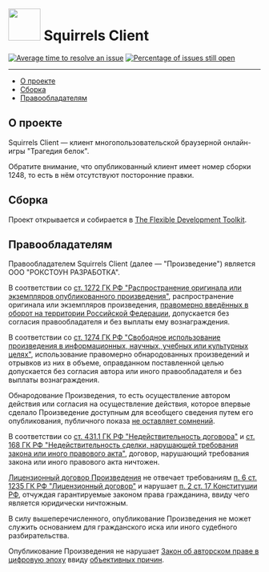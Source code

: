 # <img src="https://isoviet.github.io/media/icons/nut/icon.svg" height="64"> Squirrels Client

[![Average time to resolve an issue](http://isitmaintained.com/badge/resolution/isoviet/squirrels_client.svg)](http://isitmaintained.com/project/isoviet/squirrels_client "Average time to resolve an issue") [![Percentage of issues still open](http://isitmaintained.com/badge/open/isoviet/squirrels_client.svg)](http://isitmaintained.com/project/isoviet/squirrels_client "Percentage of issues still open")

--------------

* [О проекте](#о-проекте)
* [Сборка](#сборка)
* [Правообладателям](#правообладателям)

## О проекте
Squirrels Client — клиент многопользовательской браузерной онлайн-игры "Трагедия белок".

Обратите внимание, что опубликованный клиент имеет номер сборки 1248, то есть в нём отсутствуют посторонние правки.

## Сборка
Проект открывается и собирается в [The Flexible Development Toolkit](https://fdt.powerflasher.com/).

## Правообладателям
Правообладателем Squirrels Client (далее — "Произведение") является ООО "РОКСТОУН РАЗРАБОТКА".

В соответствии со [ст. 1272 ГК РФ "Распространение оригинала или экземпляров опубликованного произведения"](https://www.consultant.ru/document/cons_doc_LAW_64629/4196a25c535129cb15bc719721993fd8acedbf3a/), распространение оригинала или экземпляров произведения, [правомерно введённых в оборот на территории Российской Федерации](https://www.consultant.ru/document/cons_doc_LAW_64629/ca5bad21533745bc8f4ad6f42607820dd60a1436/), допускается без согласия правообладателя и без выплаты ему вознаграждения.

В соответствии со [ст. 1274 ГК РФ "Свободное использование произведения в информационных, научных, учебных или культурных целях"](https://www.consultant.ru/document/cons_doc_LAW_64629/84bbd636598a59112a4fe972432343dd4f51da1d/), использование правомерно обнародованных произведений и отрывков из них в объеме, оправданном поставленной целью допускается без согласия автора или иного правообладателя и без выплаты вознаграждения.

Обнародование Произведения, то есть осуществление автором действия или согласия на осуществление действия, которое впервые сделало Произведение доступным для всеобщего сведения путем его опубликования, публичного показа [не оставляет сомнений](https://web.archive.org/web/20230123122746/https://github.com/ROCKSTONEDEV/squirrels_client).

В соответствии со [ст. 431.1 ГК РФ "Недействительность договора"](https://www.consultant.ru/document/cons_doc_LAW_5142/30c283c35a52d0487d7a406b656bac2d8e8d3f50/) и [ст. 168 ГК РФ "Недействительность сделки, нарушающей требования закона или иного правового акта"](https://www.consultant.ru/document/cons_doc_LAW_5142/183678d2113457065c42784a5633890012a9a37c/), договор, нарушающий требования закона или иного правового акта ничтожен.

[Лицензионный договор Произведения](https://github.com/isoviet/sq-client/LICENSE.md) не отвечает требованиям [п. 6 ст. 1235 ГК РФ "Лицензионный договор"](https://www.consultant.ru/document/cons_doc_LAW_64629/640cbca01ece35bc535ffe5e6d96b7988d2daf6b/) и нарушает [п. 2 ст. 17 Конституции РФ](https://www.consultant.ru/document/cons_doc_LAW_28399/d94e831070f1b26a082b3517d51e9e4c348fc419/), отчуждая гарантируемые законом права гражданина, ввиду чего является юридически ничтожным.

В силу вышеперечисленного, опубликование Произведения не может служить основанием для гражданского иска или иного судебного разбирательства.

Опубликование Произведения не нарушает [Закон об авторском праве в цифровую эпоху](https://ru.wikipedia.org/wiki/Digital_Millennium_Copyright_Act) ввиду [объективных причин](https://ru.wikipedia.org/wiki/Добросовестное_использование).